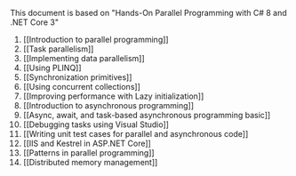 This document is based on "Hands-On Parallel Programming with C# 8 and .NET Core 3"
1. [[Introduction to parallel programming]]
2. [[Task parallelism]]
3. [[Implementing data parallelism]]
4. [[Using PLINQ]]
5. [[Synchronization primitives]]
6. [[Using concurrent collections]]
7. [[Improving performance with Lazy initialization]]
8. [[Introduction to asynchronous programming]]
9. [[Async, await, and task-based asynchronous programming basic]]
10. [[Debugging tasks using Visual Studio]]
11. [[Writing unit test cases for parallel and asynchronous code]]
12. [[IIS and Kestrel in ASP.NET Core]]
13. [[Patterns in parallel programming]]
14. [[Distributed memory management]]